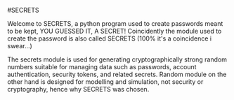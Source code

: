 #SECRETS

Welcome to SECRETS, a python program used to create passwords meant to be kept, YOU GUESSED IT, A SECRET!
Coincidently the module used to create the password is also called SECRETS (100% it's a coincidence i swear...)
      
The secrets module is used for generating cryptographically strong random numbers suitable for managing data such as passwords, 
account authentication, security tokens, and related secrets. Random module on the other hand is designed for modelling and simulation, 
not security or cryptography, hence why SECRETS was chosen.